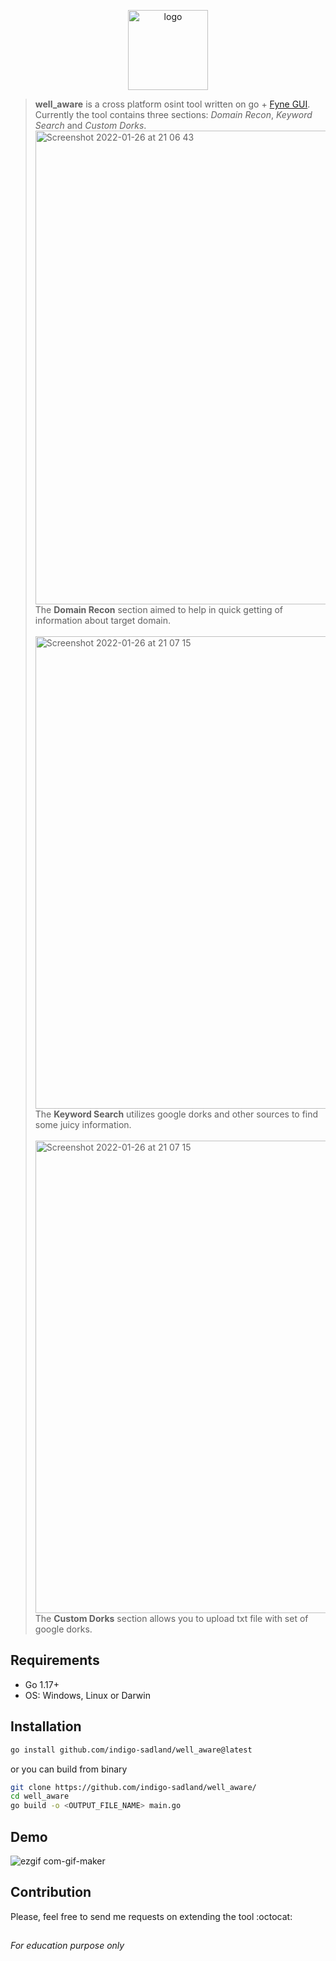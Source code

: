 <p align="center">
  <img  width="128" height="128" src="https://user-images.githubusercontent.com/37074372/154437448-3e82e0fc-ec70-4a32-b640-2184eeac99c4.png" alt="logo"/>
</p>



>**well_aware** is a cross platform osint tool written on go + [Fyne GUI](https://github.com/fyne-io/fyne). \
>Currently the tool contains three sections: *Domain Recon*, *Keyword Search* and *Custom Dorks*.
> <img width="758" alt="Screenshot 2022-01-26 at 21 06 43" src="https://user-images.githubusercontent.com/37074372/154436533-1e73e807-f018-424b-b311-940bf8a7a4a6.PNG"> \
>The **Domain Recon** section aimed to help in quick getting of information about target domain. \
>\
><img width="756" alt="Screenshot 2022-01-26 at 21 07 15" src="https://user-images.githubusercontent.com/37074372/154436656-82ccb8e3-464b-4e48-bb19-e918ccbc2085.PNG">\
>The **Keyword Search** utilizes google dorks and other sources to find some juicy information. \
>\
><img width="756" alt="Screenshot 2022-01-26 at 21 07 15" src="https://user-images.githubusercontent.com/37074372/154436795-f0482eea-dd89-47ab-85d5-6d830366fc5a.PNG">\
>The **Custom Dorks** section allows you to upload txt file with set of google dorks.

## Requirements

- Go 1.17+
- OS: Windows, Linux or Darwin

## Installation

```sh
go install github.com/indigo-sadland/well_aware@latest
```
or you can build from binary
```sh
git clone https://github.com/indigo-sadland/well_aware/
cd well_aware
go build -o <OUTPUT_FILE_NAME> main.go
```

## Demo

![ezgif com-gif-maker](https://user-images.githubusercontent.com/37074372/154744216-adcc14ff-2565-4a7e-acac-8d253fc70b02.gif)


## Contribution
Please, feel free to send me requests on extending the tool :octocat:

##
*For education purpose only*
